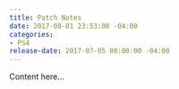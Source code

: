 ```yaml
---
title: Patch Notes
date: 2017-08-01 23:53:00 -04:00
categories:
- PS4
release-date: 2017-07-05 00:00:00 -04:00
---
```


Content here...